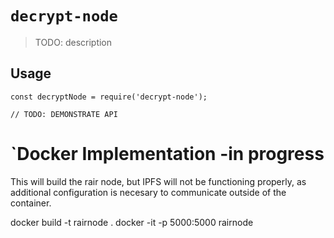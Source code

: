 # `decrypt-node`

> TODO: description

## Usage

```
const decryptNode = require('decrypt-node');

// TODO: DEMONSTRATE API
```

# `Docker Implementation -in progress

This will build the rair node, but IPFS will not be functioning properly, as additional configuration is necesary to communicate outside of the container.

docker build -t rairnode .
docker -it -p 5000:5000 rairnode